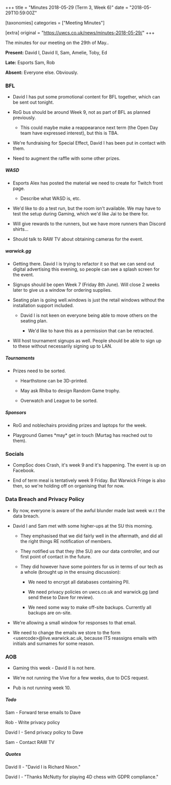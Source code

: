 +++
title = "Minutes 2018-05-29 (Term 3, Week 6)"
date = "2018-05-29T10:59:00Z"

[taxonomies]
categories = ["Meeting Minutes"]

[extra]
original = "https://uwcs.co.uk/news/minutes-2018-05-29/"
+++

<p>The minutes for our meeting on the 29th of May..</p>

<!-- more -->

**Present:** David I, David II, Sam, Amelie, Toby, Ed

**Late:** Esports Sam, Rob

**Absent:** Everyone else. Obviously.

  

### BFL

- David I has put some promotional content for BFL together, which can be sent out tonight.

- RoG bus should be around Week 9, not as part of BFL as planned previously.

  - This could maybe make a reappearance next term (the Open Day team have expressed interest), but this is TBA.

- We're fundraising for Special Effect, David I has been put in contact with them.

- Need to augment the raffle with some other prizes.

##### WASD

- Esports Alex has posted the material we need to create for Twitch front page.

  - Describe what WASD is, etc.

- We'd like to do a test run, but the room isn't available. We may have to test the setup during Gaming, which we'd like Jai to be there for.

- Will give rewards to the runners, but we have more runners than Discord shirts...

- Should talk to RAW TV about obtaining cameras for the event.

##### warwick.gg

- Getting there. David I is trying to refactor it so that we can send out digital advertising this evening, so people can see a splash screen for the event.

- Signups should be open Week 7 (Friday 8th June). Will close 2 weeks later to give us a window for ordering supplies.

- Seating plan is going well.windows is just the retail windows without the installation support included.

  - David I is not keen on everyone being able to move others on the seating plan.

    - We'd like to have this as a permission that can be retracted.

- Will host tournament signups as well. People should be able to sign up to these without necessarily signing up to LAN.

##### Tournaments

- Prizes need to be sorted.

  - Hearthstone can be 3D-printed.

  - May ask Rhiba to design Random Game trophy.

  - Overwatch and League to be sorted.

##### Sponsors

- RoG and noblechairs providing prizes and laptops for the week.

- Playground Games \*may\* get in touch (Murtag has reached out to them).

### Socials

- CompSoc does Crash, it's week 9 and it's happening. The event is up on Facebook.

- End of term meal is tentatively week 9 Friday. But Warwick Fringe is also then, so we're holding off on organising that for now.

### Data Breach and Privacy Policy

- By now, everyone is aware of the awful blunder made last week w.r.t the data breach.

- David I and Sam met with some higher-ups at the SU this morning.

  - They emphasised that we did fairly well in the aftermath, and did all the right things RE notification of members.

  - They notified us that they (the SU) are our data controller, and our first point of contact in the future.

  - They did however have some pointers for us in terms of our tech as a whole (brought up in the ensuing discussion):

    - We need to encrypt all databases containing PII.

    - We need privacy policies on uwcs.co.uk and warwick.gg (and send these to Dave for review).

    - We need some way to make off-site backups. Currently all backups are on-site.

- We're allowing a small window for responses to that email.

- We need to change the emails we store to the form \<usercode\>@live.warwick.ac.uk, because ITS reassigns emails with initials and surnames for some reason.

### AOB

- Gaming this week - David II is not here.

- We're not running the Vive for a few weeks, due to DCS request.

- Pub is not running week 10.

  

##### **Todo**

Sam - Forward terse emails to Dave

Rob - Write privacy policy

David I - Send privacy policy to Dave

Sam - Contact RAW TV

  

##### **Quotes**

David II - "David I is Richard Nixon."

David I - "Thanks McNutty for playing 4D chess with GDPR compliance."

